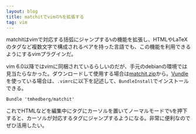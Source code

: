 ```yaml
---
layout: blog
title: matchitでvimの%を拡張する
tag: vim
---
```




matchitはvimで対応する括弧にジャンプする`%`の機能を拡張し、HTMLやLaTeXのタグなど複数文字で構成されるペアを持った言語でも、この機能を利用できるようにするvimプラグインだ。

vim 6.0以降ではvimに同梱されているらしいのだが、手元のdebianの環境では見当たらなかった。ダウンロードして使用する場合は[matchit.zip](http://www.vim.org/scripts/script.php?script_id=39)から。[Vundle](/2013/08/22/vundle.html)を使っている場合は、`.vimrc`に以下を記述して、`BundleInstall`でインストールできる。

~~~~
Bundle 'tmhedberg/matchit'
~~~~

これでHTMLなどを編集中にタグにカーソルを置いてノーマルモードで`%`を押下すると、カーソルが対応するタグにジャンプするようになる。非常に便利なのでぜひ活用したい。
